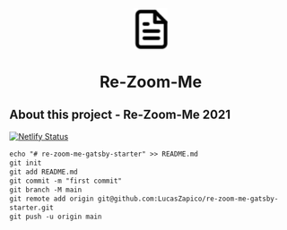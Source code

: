 <p align="center">
  <a href="https://re-zoom-me.netlify.app">
    <img alt="re-zoom-me mark" src="./src/assets/mark.svg" width="60" />
  </a>
</p>
<h1 align="center">
  Re-Zoom-Me
</h1>

## About this project - Re-Zoom-Me 2021

[![Netlify Status](https://api.netlify.com/api/v1/badges/e312fb7a-70a2-457a-b0a4-f79e0a698c7a/deploy-status)](https://app.netlify.com/sites/re-zoom-me/deploys)

```
echo "# re-zoom-me-gatsby-starter" >> README.md
git init
git add README.md
git commit -m "first commit"
git branch -M main
git remote add origin git@github.com:LucasZapico/re-zoom-me-gatsby-starter.git
git push -u origin main

```